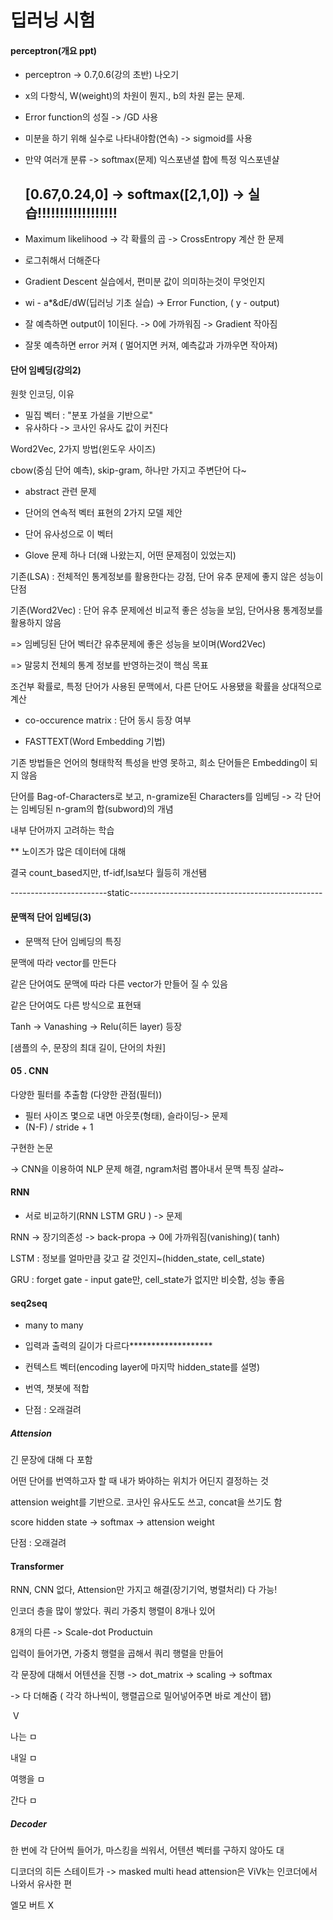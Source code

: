# 딥러닝 시험

#### perceptron(개요 ppt)

* perceptron -> 0.7,0.6(강의 초반) 나오기

* x의 다항식, W(weight)의 차원이 뭔지., b의 차원 묻는 문제.



* Error function의 성질 -> /GD 사용
* 미분을 하기 위해 실수로 나타내야함(연속) -> sigmoid를 사용



* 만약 여러개 분류 -> softmax(문제) 익스포낸셜 합에 특정 익스포넨샬

  ## [0.67,0.24,0] -> softmax([2,1,0])  -> 실습!!!!!!!!!!!!!!!!!!

* Maximum likelihood -> 각 확률의 곱 -> CrossEntropy 계산 한 문제
* 로그취해서 더해준다



* Gradient Descent 실습에서, 편미분 값이 의미하는것이 무엇인지
* wi - a*&dE/dW(딥러닝 기초 실습) -> Error Function, ( y - output)
* 잘 예측하면 output이 1이된다. -> 0에 가까워짐 -> Gradient 작아짐
* 잘못 예측하면 error 커져 ( 멀어지면 커져, 예측값과 가까우면 작아져)



#### 단어 임베딩(강의2)

원핫 인코딩, 이유

* 밀집 벡터 : "분포 가설을 기반으로"
* 유사하다 -> 코사인 유사도 값이 커진다



Word2Vec, 2가지 방법(윈도우 사이즈)

cbow(중심 단어 예측), skip-gram, 하나만 가지고 주변단어 다~

* abstract 관련 문제

* 단어의 연속적 벡터 표현의 2가지 모델 제안
* 단어 유사성으로 이 벡터



* Glove 문제 하나 더(왜 나왔는지, 어떤 문제점이 있었는지)

기존(LSA) : 전체적인 통계정보를 활용한다는 강점, 단어 유추 문제에 좋지 않은 성능이 단점

기존(Word2Vec) : 단어 유추 문제에선 비교적 좋은 성능을 보임, 단어사용 통계정보를 활용하지 않음

 => 임베딩된 단어 벡터간 유추문제에 좋은 성능을 보이며(Word2Vec)

 => 말뭉치 전체의 통계 정보를 반영하는것이 핵심 목표

조건부 확률로, 특정 단어가 사용된 문맥에서, 다른 단어도 사용됐을 확률을 상대적으로 계산

* co-occurence matrix : 단어 동시 등장 여부



* FASTTEXT(Word Embedding  기법)

기존 방법들은 언어의 형태학적 특성을 반영 못하고, 희소 단어들은 Embedding이 되지 않음

단어를 Bag-of-Characters로 보고, n-gramize된 Characters를 임베딩 -> 각 단어는 임베딩된 n-gram의 합(subword)의 개념

내부 단어까지 고려하는 학습

** 노이즈가 많은 데이터에 대해



결국 count_based지만, tf-idf,lsa보다 월등히 개선됌

------------------------static------------------------------------------------



#### 문맥적 단어 임베딩(3)

* 문맥적 단어 임베딩의 특징

문맥에 따라 vector를 만든다

같은 단어여도 문맥에 따라 다른 vector가 만들어 질 수 있음

같은 단어여도 다른 방식으로 표현돼



Tanh -> Vanashing -> Relu(히든 layer) 등장

[샘플의 수, 문장의 최대 길이, 단어의 차원]



#### 05 . CNN

다양한 필터를 추출함 (다양한 관점(필터))

* 필터 사이즈 몇으로 내면 아웃풋(형태), 슬라이딩-> 문제
* (N-F) / stride + 1

구현한 논문

-> CNN을 이용하여 NLP 문제 해결,  ngram처럼 뽑아내서 문맥 특징 살랴~





#### RNN

* 서로 비교하기(RNN LSTM GRU ) -> 문제



RNN -> 장기의존성 -> back-propa -> 0에 가까워짐(vanishing)( tanh)

LSTM : 정보를 얼마만큼 갖고 갈 것인지~(hidden_state, cell_state)

GRU : forget gate - input gate만, cell_state가 없지만 비슷함, 성능 좋음



#### seq2seq

- many to many
- 입력과 출력의 길이가 다르다*******************
- 컨텍스트 벡터(encoding layer에 마지막 hidden_state를 설명)
- 번역, 챗봇에 적합

- 단점 : 오래걸려

##### Attension

긴 문장에 대해 다 포함

어떤 단어를 번역하고자 할 때 내가 봐야하는 위치가 어딘지 결정하는 것

attension weight를 기반으로. 코사인 유사도도 쓰고, concat을 쓰기도 함

score hidden state -> softmax -> attension weight

단점 : 오래걸려





#### Transformer

RNN, CNN 없다, Attension만 가지고 해결(장기기억, 병렬처리) 다 가능!

인코더 층을 많이 쌓았다. 쿼리 가중치 행렬이 8개나 있어

8개의 다른 -> Scale-dot Productuin 

입력이 들어가면,  가중치 행렬을 곱해서 쿼리 행렬을 만들어

각 문장에 대해서 어텐션을 진행 -> dot_matrix -> scaling -> softmax 

-> 다 더해줌 ( 각각 하나씩이, 행렬곱으로 밀어넣어주면 바로 계산이 됍)

​               V

나는       ㅁ

내일       ㅁ

여행을   ㅁ

간다       ㅁ

##### Decoder

한 번에 각 단어씩 들어가, 마스킹을 씌워서, 어텐션 벡터를 구하지 않아도 대



디코더의 히든 스테이트가 -> masked multi head attension은 ViVk는 인코더에서 나와서 유사한 편



엘모 버트 X






